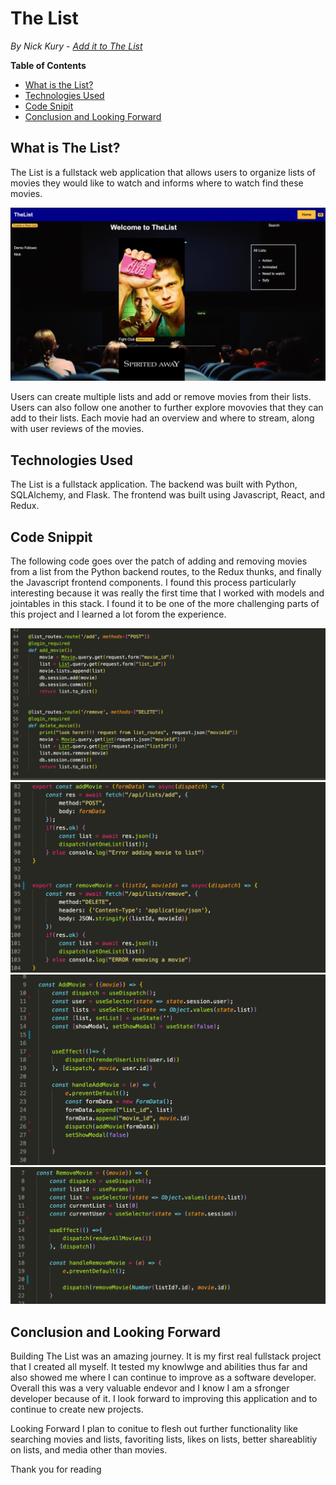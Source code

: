 # The List
*By Nick Kury - [Add it to The List](https://the-list-app.herokuapp.com/)*

**Table of Contents**
* [What is the List?](#what-is-the-list)
* [Technologies Used](#technologies-used)
* [Code Snipit](#code-snippit)
* [Conclusion and Looking Forward](#conclusion-and-looking-forward)

## What is The List?
The List is a fullstack web application that allows users to organize lists of movies they would like to watch and informs where to watch find these movies. 

![](https://github.com/NickKury/TheList/blob/main/documentation/home-page.png)

Users can create multiple lists and add or remove movies from their lists.  Users can also follow one another to further explore movovies that they can add to their lists.  Each movie had an overview and where to stream, along with user reviews of the movies.  

## Technologies Used
The List is a fullstack application.  The backend was built with Python, SQLAlchemy, and Flask. The frontend was built using Javascript, React, and Redux. 

## Code Snippit

The following code goes over the patch of adding and removing movies from a list from the Python backend routes, to the Redux thunks, and finally the Javascript frontend components. I found this process particularly interesting because it was really the first time that I worked with models and jointables in this stack.  I found it to be one of the more challenging parts of this project and I learned a lot forom the experience.  

![](https://github.com/NickKury/TheList/blob/main/documentation/Screen%20Shot%202021-07-11%20at%204.47.28%20PM.png)
![](https://github.com/NickKury/TheList/blob/main/documentation/Screen%20Shot%202021-07-11%20at%204.48.45%20PM.png)
![](https://github.com/NickKury/TheList/blob/main/documentation/Screen%20Shot%202021-07-11%20at%205.02.03%20PM.png)
![](https://github.com/NickKury/TheList/blob/main/documentation/Screen%20Shot%202021-07-11%20at%205.02.47%20PM.png)



## Conclusion and Looking Forward
Building The List was an amazing journey.  It is my first real fullstack project that I created all myself.  It tested my knowlwge and abilities thus far and also showed me where I can continue to improve as a software developer. Overall this was a very valuable endevor and I know I am a sfronger developer because of it. I look forward to improving this application and to continue to create new projects.  

Looking Forward I plan to conitue to flesh out further functionality like searching movies and lists, favoriting lists, likes on lists, better shareablitiy on lists, and media other than movies.  

Thank you for reading 

